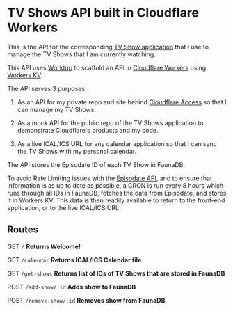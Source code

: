 # TV Shows API built in Cloudflare Workers

This is the API for the corresponding [TV Show application](https://github.com/joebailey26/TV-Shows-Public) that I use to manage the TV Shows that I am currently watching.

This API uses [Worktop](https://github.com/lukeed/worktop) to scaffold an API in [Cloudflare Workers](https://workers.cloudflare.com/) using [Workers KV](https://www.cloudflare.com/en-gb/products/workers-kv/).

The API serves 3 purposes:

1. As an API for my private repo and site behind [Cloudflare Access](https://www.cloudflare.com/en-gb/teams/access/) so that I can manage my TV Shows.

2. As a mock API for the public repo of the TV Shows application to demonstrate Cloudflare's products and my code.

3. As a live ICAL/ICS URL for any calendar application so that I can sync the TV Shows with my personal calendar.

The API stores the Episodate ID of each TV Show in FaunaDB.

To avoid Rate Limiting issues with the [Episodate API](https://www.episodate.com/api), and to ensure that information is as up to date as possible, a CRON is run every 8 hours which runs through all IDs in FaunaDB, fetches the data from Episodate, and stores it in Workers KV. This data is then readily available to return to the front-end application, or to the live ICAL/ICS URL.

## Routes

GET ```/``` **Returns Welcome!**

GET ```/calendar``` **Returns ICAL/ICS Calendar file**

GET ```/get-shows``` **Returns list of IDs of TV Shows that are stored in FaunaDB**

POST ```/add-show/:id``` **Adds show to FaunaDB**

POST ```/remove-show/:id``` **Removes show from FaunaDB**
